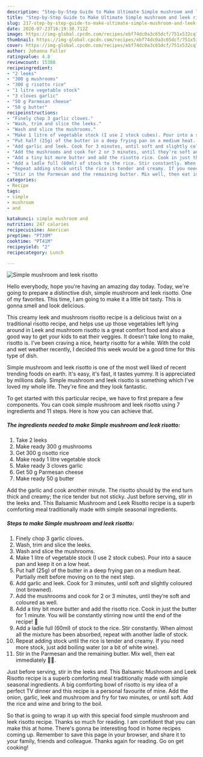 ```yaml
---
description: "Step-by-Step Guide to Make Ultimate Simple mushroom and leek risotto"
title: "Step-by-Step Guide to Make Ultimate Simple mushroom and leek risotto"
slug: 217-step-by-step-guide-to-make-ultimate-simple-mushroom-and-leek-risotto
date: 2020-07-23T16:19:30.712Z
image: https://img-global.cpcdn.com/recipes/ebf74dc0a3c65dcf/751x532cq70/simple-mushroom-and-leek-risotto-recipe-main-photo.jpg
thumbnail: https://img-global.cpcdn.com/recipes/ebf74dc0a3c65dcf/751x532cq70/simple-mushroom-and-leek-risotto-recipe-main-photo.jpg
cover: https://img-global.cpcdn.com/recipes/ebf74dc0a3c65dcf/751x532cq70/simple-mushroom-and-leek-risotto-recipe-main-photo.jpg
author: Johanna Fuller
ratingvalue: 4.8
reviewcount: 15388
recipeingredient:
- "2 leeks"
- "300 g mushrooms"
- "300 g risotto rice"
- "1 litre vegetable stock"
- "3 cloves garlic"
- "50 g Parmesan cheese"
- "50 g butter"
recipeinstructions:
- "Finely chop 3 garlic cloves."
- "Wash, trim and slice the leeks."
- "Wash and slice the mushrooms."
- "Make 1 litre of vegetable stock (I use 2 stock cubes). Pour into a sauce pan and keep it on a low heat."
- "Put half (25g) of the butter in a deep frying pan on a medium heat. Partially melt before moving on to the next step."
- "Add garlic and leek. Cook for 3 minutes, until soft and slightly coloured (not browned)."
- "Add the mushrooms and cook for 2 or 3 minutes, until they’re soft and coloured as well."
- "Add a tiny bit more butter and add the risotto rice. Cook in just the butter for 1 minute. You will be constantly stirring now until the end of the recipe! 💪"
- "Add a ladle full (60ml) of stock to the rice. Stir constantly. When almost all the mixture has been absorbed, repeat with another ladle of stock."
- "Repeat adding stock until the rice is tender and creamy. If you need more stock, just add boiling water (or a bit of white wine)."
- "Stir in the Parmesan and the remaining butter. Mix well, then eat immediately 🙂🍚."
categories:
- Recipe
tags:
- simple
- mushroom
- and

katakunci: simple mushroom and 
nutrition: 247 calories
recipecuisine: American
preptime: "PT39M"
cooktime: "PT41M"
recipeyield: "2"
recipecategory: Lunch

---
```



![Simple mushroom and leek risotto](https://img-global.cpcdn.com/recipes/ebf74dc0a3c65dcf/751x532cq70/simple-mushroom-and-leek-risotto-recipe-main-photo.jpg)

Hello everybody, hope you're having an amazing day today. Today, we're going to prepare a distinctive dish, simple mushroom and leek risotto. One of my favorites. This time, I am going to make it a little bit tasty. This is gonna smell and look delicious.

This creamy leek and mushroom risotto recipe is a delicious twist on a traditional risotto recipe, and helps use up those vegetables left lying around in Leek and mushroom risotto is a great comfort food and also a good way to get your kids to eat their veggies. It doesn&#39;t take long to make, risotto is. I&#39;ve been craving a nice, hearty risotto for a while. With the cold and wet weather recently, I decided this week would be a good time for this type of dish.

Simple mushroom and leek risotto is one of the most well liked of recent trending foods on earth. It's easy, it's fast, it tastes yummy. It is appreciated by millions daily. Simple mushroom and leek risotto is something which I've loved my whole life. They're fine and they look fantastic.


To get started with this particular recipe, we have to first prepare a few components. You can cook simple mushroom and leek risotto using 7 ingredients and 11 steps. Here is how you can achieve that.

<!--inarticleads1-->

##### The ingredients needed to make Simple mushroom and leek risotto:

1. Take 2 leeks
1. Make ready 300 g mushrooms
1. Get 300 g risotto rice
1. Make ready 1 litre vegetable stock
1. Make ready 3 cloves garlic
1. Get 50 g Parmesan cheese
1. Make ready 50 g butter


Add the garlic and cook another minute. The risotto should by the end turn thick and creamy; the rice tender but not sticky. Just before serving, stir in the leeks and. This Balsamic Mushroom and Leek Risotto recipe is a superb comforting meal traditionally made with simple seasonal ingredients. 

<!--inarticleads2-->

##### Steps to make Simple mushroom and leek risotto:

1. Finely chop 3 garlic cloves.
1. Wash, trim and slice the leeks.
1. Wash and slice the mushrooms.
1. Make 1 litre of vegetable stock (I use 2 stock cubes). Pour into a sauce pan and keep it on a low heat.
1. Put half (25g) of the butter in a deep frying pan on a medium heat. Partially melt before moving on to the next step.
1. Add garlic and leek. Cook for 3 minutes, until soft and slightly coloured (not browned).
1. Add the mushrooms and cook for 2 or 3 minutes, until they’re soft and coloured as well.
1. Add a tiny bit more butter and add the risotto rice. Cook in just the butter for 1 minute. You will be constantly stirring now until the end of the recipe! 💪
1. Add a ladle full (60ml) of stock to the rice. Stir constantly. When almost all the mixture has been absorbed, repeat with another ladle of stock.
1. Repeat adding stock until the rice is tender and creamy. If you need more stock, just add boiling water (or a bit of white wine).
1. Stir in the Parmesan and the remaining butter. Mix well, then eat immediately 🙂🍚.


Just before serving, stir in the leeks and. This Balsamic Mushroom and Leek Risotto recipe is a superb comforting meal traditionally made with simple seasonal ingredients. A big comforting bowl of risotto is my idea of a perfect TV dinner and this recipe is a personal favourite of mine. Add the onion, garlic, leek and mushroom and fry for two minutes, or until soft. Add the rice and wine and bring to the boil. 

So that is going to wrap it up with this special food simple mushroom and leek risotto recipe. Thanks so much for reading. I am confident that you can make this at home. There's gonna be interesting food in home recipes coming up. Remember to save this page in your browser, and share it to your family, friends and colleague. Thanks again for reading. Go on get cooking!

